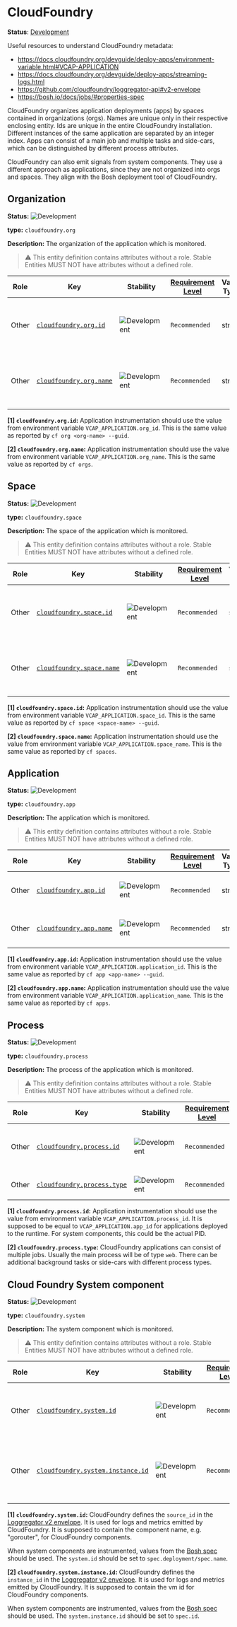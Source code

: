 # CloudFoundry

**Status**: [Development][DocumentStatus]

Useful resources to understand CloudFoundry metadata:

- <https://docs.cloudfoundry.org/devguide/deploy-apps/environment-variable.html#VCAP-APPLICATION>
- <https://docs.cloudfoundry.org/devguide/deploy-apps/streaming-logs.html>
- <https://github.com/cloudfoundry/loggregator-api#v2-envelope>
- <https://bosh.io/docs/jobs/#properties-spec>

CloudFoundry organizes application deployments (apps) by spaces contained in
organizations (orgs). Names are unique only in their respective enclosing
entity. Ids are unique in the entire CloudFoundry installation. Different
instances of the same application are separated by an integer index. Apps can
consist of a main job and multiple tasks and side-cars, which can be
distinguished by different process attributes.

CloudFoundry can also emit signals from system components. They use a different
approach as applications, since they are not organized into orgs and spaces.
They align with the Bosh deployment tool of CloudFoundry.

## Organization

<!-- semconv entity.cloudfoundry.org -->
<!-- NOTE: THIS TEXT IS AUTOGENERATED. DO NOT EDIT BY HAND. -->
<!-- see templates/registry/markdown/snippet.md.j2 -->
<!-- prettier-ignore-start -->
<!-- markdownlint-capture -->
<!-- markdownlint-disable -->

**Status:** ![Development](https://img.shields.io/badge/-development-blue)

**type:** `cloudfoundry.org`

**Description:** The organization of the application which is monitored.

> :warning: This entity definition contains attributes without a role.
> Stable Entities MUST NOT have attributes without a defined role.

| Role | Key | Stability | [Requirement Level](https://opentelemetry.io/docs/specs/semconv/general/attribute-requirement-level/) | Value Type | Description | Example Values |
|---|---|---|---|---|---|---|
| Other | [`cloudfoundry.org.id`](/docs/registry/attributes/cloudfoundry.md) | ![Development](https://img.shields.io/badge/-development-blue) | `Recommended` | string | The guid of the CloudFoundry org the application is running in. [1] | `218fc5a9-a5f1-4b54-aa05-46717d0ab26d` |
| Other | [`cloudfoundry.org.name`](/docs/registry/attributes/cloudfoundry.md) | ![Development](https://img.shields.io/badge/-development-blue) | `Recommended` | string | The name of the CloudFoundry organization the app is running in. [2] | `my-org-name` |


**[1] `cloudfoundry.org.id`:** Application instrumentation should use the value from environment
variable `VCAP_APPLICATION.org_id`. This is the same value as
reported by `cf org <org-name> --guid`.

**[2] `cloudfoundry.org.name`:** Application instrumentation should use the value from environment
variable `VCAP_APPLICATION.org_name`. This is the same value as
reported by `cf orgs`.
<!-- markdownlint-restore -->
<!-- prettier-ignore-end -->
<!-- END AUTOGENERATED TEXT -->
<!-- endsemconv -->

## Space

<!-- semconv entity.cloudfoundry.space -->
<!-- NOTE: THIS TEXT IS AUTOGENERATED. DO NOT EDIT BY HAND. -->
<!-- see templates/registry/markdown/snippet.md.j2 -->
<!-- prettier-ignore-start -->
<!-- markdownlint-capture -->
<!-- markdownlint-disable -->

**Status:** ![Development](https://img.shields.io/badge/-development-blue)

**type:** `cloudfoundry.space`

**Description:** The space of the application which is monitored.

> :warning: This entity definition contains attributes without a role.
> Stable Entities MUST NOT have attributes without a defined role.

| Role | Key | Stability | [Requirement Level](https://opentelemetry.io/docs/specs/semconv/general/attribute-requirement-level/) | Value Type | Description | Example Values |
|---|---|---|---|---|---|---|
| Other | [`cloudfoundry.space.id`](/docs/registry/attributes/cloudfoundry.md) | ![Development](https://img.shields.io/badge/-development-blue) | `Recommended` | string | The guid of the CloudFoundry space the application is running in. [1] | `218fc5a9-a5f1-4b54-aa05-46717d0ab26d` |
| Other | [`cloudfoundry.space.name`](/docs/registry/attributes/cloudfoundry.md) | ![Development](https://img.shields.io/badge/-development-blue) | `Recommended` | string | The name of the CloudFoundry space the application is running in. [2] | `my-space-name` |


**[1] `cloudfoundry.space.id`:** Application instrumentation should use the value from environment
variable `VCAP_APPLICATION.space_id`. This is the same value as
reported by `cf space <space-name> --guid`.

**[2] `cloudfoundry.space.name`:** Application instrumentation should use the value from environment
variable `VCAP_APPLICATION.space_name`. This is the same value as
reported by `cf spaces`.
<!-- markdownlint-restore -->
<!-- prettier-ignore-end -->
<!-- END AUTOGENERATED TEXT -->
<!-- endsemconv -->

## Application

<!-- semconv entity.cloudfoundry.app -->
<!-- NOTE: THIS TEXT IS AUTOGENERATED. DO NOT EDIT BY HAND. -->
<!-- see templates/registry/markdown/snippet.md.j2 -->
<!-- prettier-ignore-start -->
<!-- markdownlint-capture -->
<!-- markdownlint-disable -->

**Status:** ![Development](https://img.shields.io/badge/-development-blue)

**type:** `cloudfoundry.app`

**Description:** The application which is monitored.

> :warning: This entity definition contains attributes without a role.
> Stable Entities MUST NOT have attributes without a defined role.

| Role | Key | Stability | [Requirement Level](https://opentelemetry.io/docs/specs/semconv/general/attribute-requirement-level/) | Value Type | Description | Example Values |
|---|---|---|---|---|---|---|
| Other | [`cloudfoundry.app.id`](/docs/registry/attributes/cloudfoundry.md) | ![Development](https://img.shields.io/badge/-development-blue) | `Recommended` | string | The guid of the application. [1] | `218fc5a9-a5f1-4b54-aa05-46717d0ab26d` |
| Other | [`cloudfoundry.app.name`](/docs/registry/attributes/cloudfoundry.md) | ![Development](https://img.shields.io/badge/-development-blue) | `Recommended` | string | The name of the application. [2] | `my-app-name` |


**[1] `cloudfoundry.app.id`:** Application instrumentation should use the value from environment
variable `VCAP_APPLICATION.application_id`. This is the same value as
reported by `cf app <app-name> --guid`.

**[2] `cloudfoundry.app.name`:** Application instrumentation should use the value from environment
variable `VCAP_APPLICATION.application_name`. This is the same value
as reported by `cf apps`.
<!-- markdownlint-restore -->
<!-- prettier-ignore-end -->
<!-- END AUTOGENERATED TEXT -->
<!-- endsemconv -->

## Process

<!-- semconv entity.cloudfoundry.process -->
<!-- NOTE: THIS TEXT IS AUTOGENERATED. DO NOT EDIT BY HAND. -->
<!-- see templates/registry/markdown/snippet.md.j2 -->
<!-- prettier-ignore-start -->
<!-- markdownlint-capture -->
<!-- markdownlint-disable -->

**Status:** ![Development](https://img.shields.io/badge/-development-blue)

**type:** `cloudfoundry.process`

**Description:** The process of the application which is monitored.

> :warning: This entity definition contains attributes without a role.
> Stable Entities MUST NOT have attributes without a defined role.

| Role | Key | Stability | [Requirement Level](https://opentelemetry.io/docs/specs/semconv/general/attribute-requirement-level/) | Value Type | Description | Example Values |
|---|---|---|---|---|---|---|
| Other | [`cloudfoundry.process.id`](/docs/registry/attributes/cloudfoundry.md) | ![Development](https://img.shields.io/badge/-development-blue) | `Recommended` | string | The UID identifying the process. [1] | `218fc5a9-a5f1-4b54-aa05-46717d0ab26d` |
| Other | [`cloudfoundry.process.type`](/docs/registry/attributes/cloudfoundry.md) | ![Development](https://img.shields.io/badge/-development-blue) | `Recommended` | string | The type of process. [2] | `web` |


**[1] `cloudfoundry.process.id`:** Application instrumentation should use the value from environment
variable `VCAP_APPLICATION.process_id`. It is supposed to be equal to
`VCAP_APPLICATION.app_id` for applications deployed to the runtime.
For system components, this could be the actual PID.

**[2] `cloudfoundry.process.type`:** CloudFoundry applications can consist of multiple jobs. Usually the
main process will be of type `web`. There can be additional background
tasks or side-cars with different process types.
<!-- markdownlint-restore -->
<!-- prettier-ignore-end -->
<!-- END AUTOGENERATED TEXT -->
<!-- endsemconv -->

## Cloud Foundry System component

<!-- semconv entity.cloudfoundry.system -->
<!-- NOTE: THIS TEXT IS AUTOGENERATED. DO NOT EDIT BY HAND. -->
<!-- see templates/registry/markdown/snippet.md.j2 -->
<!-- prettier-ignore-start -->
<!-- markdownlint-capture -->
<!-- markdownlint-disable -->

**Status:** ![Development](https://img.shields.io/badge/-development-blue)

**type:** `cloudfoundry.system`

**Description:** The system component which is monitored.

> :warning: This entity definition contains attributes without a role.
> Stable Entities MUST NOT have attributes without a defined role.

| Role | Key | Stability | [Requirement Level](https://opentelemetry.io/docs/specs/semconv/general/attribute-requirement-level/) | Value Type | Description | Example Values |
|---|---|---|---|---|---|---|
| Other | [`cloudfoundry.system.id`](/docs/registry/attributes/cloudfoundry.md) | ![Development](https://img.shields.io/badge/-development-blue) | `Recommended` | string | A guid or another name describing the event source. [1] | `cf/gorouter` |
| Other | [`cloudfoundry.system.instance.id`](/docs/registry/attributes/cloudfoundry.md) | ![Development](https://img.shields.io/badge/-development-blue) | `Recommended` | string | A guid describing the concrete instance of the event source. [2] | `218fc5a9-a5f1-4b54-aa05-46717d0ab26d` |


**[1] `cloudfoundry.system.id`:** CloudFoundry defines the `source_id` in the [Loggregator v2 envelope](https://github.com/cloudfoundry/loggregator-api#v2-envelope).
It is used for logs and metrics emitted by CloudFoundry. It is
supposed to contain the component name, e.g. "gorouter", for
CloudFoundry components.

When system components are instrumented, values from the
[Bosh spec](https://bosh.io/docs/jobs/#properties-spec)
should be used. The `system.id` should be set to
`spec.deployment/spec.name`.

**[2] `cloudfoundry.system.instance.id`:** CloudFoundry defines the `instance_id` in the [Loggregator v2 envelope](https://github.com/cloudfoundry/loggregator-api#v2-envelope).
It is used for logs and metrics emitted by CloudFoundry. It is
supposed to contain the vm id for CloudFoundry components.

When system components are instrumented, values from the
[Bosh spec](https://bosh.io/docs/jobs/#properties-spec)
should be used. The `system.instance.id` should be set to `spec.id`.
<!-- markdownlint-restore -->
<!-- prettier-ignore-end -->
<!-- END AUTOGENERATED TEXT -->
<!-- endsemconv -->

[DocumentStatus]: https://github.com/open-telemetry/opentelemetry-specification/blob/v1.50.0/specification/document-status.md

